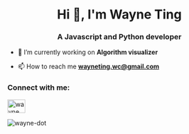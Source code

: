 <h1 align="center">Hi 👋, I'm Wayne Ting</h1>
<h3 align="center">A Javascript and Python developer</h3>

- 🔭 I’m currently working on **Algorithm visualizer**

- 📫 How to reach me **wayneting.wc@gmail.com**

<h3 align="left">Connect with me:</h3>
<p align="left">
<a href="https://linkedin.com/in/wayne ting" target="blank"><img align="center" src="https://raw.githubusercontent.com/rahuldkjain/github-profile-readme-generator/master/src/images/icons/Social/linked-in-alt.svg" alt="wayne ting" height="30" width="40" /></a>
</p>

<p><img align="center" src="https://github-readme-stats.vercel.app/api/top-langs?username=wayne-dot&show_icons=true&locale=en&layout=compact" alt="wayne-dot" /></p>
